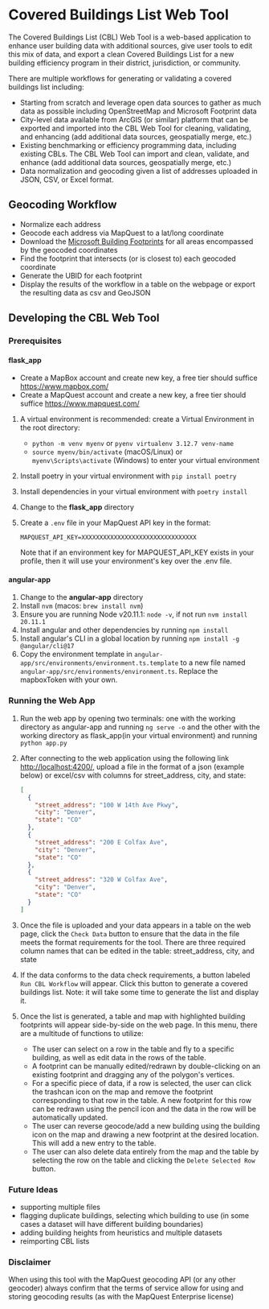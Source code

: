 # Covered Buildings List Web Tool

The Covered Buildings List (CBL) Web Tool is a web-based application to enhance user building data with additional sources, give user tools to edit this mix of data, and export a clean Covered Buildings List for a new building efficiency program in their district, jurisdiction, or community.

There are multiple workflows for generating or validating a covered buildings list including:

- Starting from scratch and leverage open data sources to gather as much data as possible including OpenStreetMap and Microsoft Footprint data
- City-level data available from ArcGIS (or similar) platform that can be exported and imported into the CBL Web Tool for cleaning, validating, and enhancing (add additional data sources, geospatially merge, etc.)
- Existing benchmarking or efficiency programming data, including existing CBLs. The CBL Web Tool can import and clean, validate, and enhance (add additional data sources, geospatially merge, etc.)
- Data normalization and geocoding given a list of addresses uploaded in JSON, CSV, or Excel format.

## Geocoding Workflow

- Normalize each address
- Geocode each address via MapQuest to a lat/long coordinate
- Download the [Microsoft Building Footprints](https://github.com/microsoft/GlobalMLBuildingFootprints/) for all areas encompassed by the geocoded coordinates
- Find the footprint that intersects (or is closest to) each geocoded coordinate
- Generate the UBID for each footprint
- Display the results of the workflow in a table on the webpage or export the resulting data as csv and GeoJSON

## Developing the CBL Web Tool

### Prerequisites

#### flask_app
* Create a MapBox account and create new key, a free tier should suffice <https://www.mapbox.com/>
* Create a MapQuest account and create a new key, a free tier should suffice <https://www.mapquest.com/>

1. A virtual environment is recommended: create a Virtual Environment in the root directory:
   - `python -m venv myenv` or `pyenv virtualenv 3.12.7 venv-name`
   - `source myenv/bin/activate` (macOS/Linux) or `myenv\Scripts\activate` (Windows) to enter your virtual environment
1. Install poetry in your virtual environment with `pip install poetry`
1. Install dependencies in your virtual environment with `poetry install`
1. Change to the **flask_app** directory
1. Create a `.env` file in your MapQuest API key in the format:

   ```dotenv
   MAPQUEST_API_KEY=XXXXXXXXXXXXXXXXXXXXXXXXXXXXXXXX
   ```

   Note that if an environment key for MAPQUEST_API_KEY exists in your profile, then it will use your environment's key over the .env file.

#### angular-app

1. Change to the **angular-app** directory
1. Install `nvm` (macos: `brew install nvm`)
1. Ensure you are running Node v20.11.1: `node -v`, if not run `nvm install 20.11.1`
1. Install angular and other dependencies by running `npm install`
1. Install angular's CLI in a global location by running `npm install -g @angular/cli@17`
1. Copy the environment template in `angular-app/src/environments/environment.ts.template` to a new file named `angular-app/src/environments/environment.ts`. Replace the mapboxToken with your own.

### Running the Web App

1. Run the web app by opening two terminals: one with the working directory as angular-app and running `ng serve -o` and the other with the working directory as flask_app(in your virtual environment) and running `python app.py`
1. After connecting to the web application using the following link <http://localhost:4200/>, upload a file in the format of a json (example below) or excel/csv with columns for street_address, city, and state:

   ```json
   [
     {
       "street_address": "100 W 14th Ave Pkwy",
       "city": "Denver",
       "state": "CO"
     },
     {
       "street_address": "200 E Colfax Ave",
       "city": "Denver",
       "state": "CO"
     },
     {
       "street_address": "320 W Colfax Ave",
       "city": "Denver",
       "state": "CO"
     }
   ]
   ```

1. Once the file is uploaded and your data appears in a table on the web page, click the `Check Data` button to ensure that the data in the file meets the format requirements for the tool.
   There are three required column names that can be edited in the table: street_address, city, and state
1. If the data conforms to the data check requirements, a button labeled `Run CBL Workflow` will appear. Click this button to generate a covered buildings list. Note: it will take some time to generate the list and display it.
1. Once the list is generated, a table and map with highlighted building footprints will appear side-by-side on the web page. In this menu, there are a multitude of functions to utilize:

   - The user can select on a row in the table and fly to a specific building, as well as edit data in the rows of the table.
   - A footprint can be manually edited/redrawn by double-clicking on an existing footprint and dragging any of the polygon's vertices.
   - For a specific piece of data, if a row is selected, the user can click the trashcan icon on the map and remove the footprint corresponding to that row in the table. A new footprint for this row can be redrawn using the pencil icon and the data in the row will be automatically updated.
   - The user can reverse geocode/add a new building using the building icon on the map and drawing a new footprint at the desired location. This will add a new entry to the table.
   - The user can also delete data entirely from the map and the table by selecting the row on the table and clicking the `Delete Selected Row` button.

### Future Ideas

* supporting multiple files
* flagging duplicate buildings, selecting which building to use (in some cases a dataset will have different building boundaries)
* adding building heights from heuristics and multiple datasets
* reimporting CBL lists

### Disclaimer

When using this tool with the MapQuest geocoding API (or any other geocoder) always confirm that the terms of service allow for using and storing geocoding results (as with the MapQuest Enterprise license)
